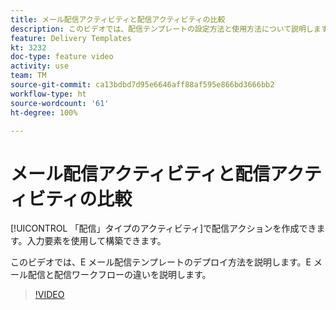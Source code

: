 ```yaml
---
title: メール配信アクティビティと配信アクティビティの比較
description: このビデオでは、配信テンプレートの設定方法と使用方法について説明します。
feature: Delivery Templates
kt: 3232
doc-type: feature video
activity: use
team: TM
source-git-commit: ca13bdbd7d95e6646aff88af595e866bd3666bb2
workflow-type: ht
source-wordcount: '61'
ht-degree: 100%

---
```



# メール配信アクティビティと配信アクティビティの比較

[!UICONTROL 「配信」タイプのアクティビティ]で配信アクションを作成できます。入力要素を使用して構築できます。

このビデオでは、E メール配信テンプレートのデプロイ方法を説明します。E メール配信と配信ワークフローの違いを説明します。

>[!VIDEO](https://video.tv.adobe.com/v/24065?quality=12)

